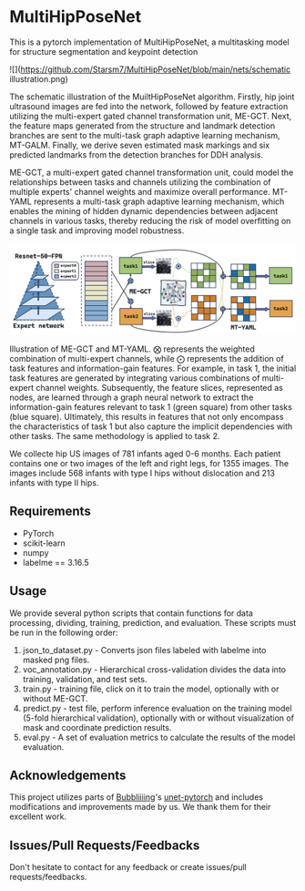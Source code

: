 # MultiHipPoseNet

This is a pytorch implementation of MultiHipPoseNet, a multitasking model for structure segmentation and keypoint detection

![](https://github.com/Starsm7/MultiHipPoseNet/blob/main/nets/schematic illustration.png)

The schematic illustration of the MuiltHipPoseNet algorithm. Firstly, hip joint ultrasound images are fed into the network, followed by feature extraction utilizing the multi-expert gated channel transformation unit, ME-GCT. Next, the feature maps generated from the structure and landmark detection branches are sent to the multi-task graph adaptive learning mechanism, MT-GALM. Finally, we derive seven estimated mask markings and six predicted landmarks from the detection branches for DDH analysis. 

ME-GCT, a multi-expert gated channel transformation unit, could model the relationships between tasks and channels utilizing the combination of multiple experts' channel weights and maximize overall performance.  MT-YAML represents a multi-task graph adaptive learning mechanism, which enables the mining of hidden dynamic dependencies between adjacent channels in various tasks, thereby reducing the risk of model overfitting on a single task and improving model robustness. 

![](https://github.com/Starsm7/MultiHipPoseNet/blob/main/nets/ME-GCT_MT-GALM.png)

Illustration of ME-GCT and MT-YAML. $\bigotimes$ represents the weighted combination of multi-expert channels, while $\bigodot$ represents the addition of task features and information-gain features. For example, in task 1, the initial task features are generated by integrating various combinations of multi-expert channel weights. Subsequently, the feature slices, represented as nodes, are learned through a graph neural network to extract the information-gain features relevant to task 1 (green square) from other tasks (blue square). Ultimately, this results in features that not only encompass the characteristics of task 1 but also capture the implicit dependencies with other tasks. The same methodology is applied to task 2. 

We collecte hip US images of 781 infants aged 0-6 months. Each patient contains one or two images of the left and right legs, for 1355 images. The images include 568 infants with type I hips without dislocation and 213 infants with type II hips.

## Requirements

* PyTorch
* scikit-learn
* numpy
* labelme == 3.16.5

## Usage

We provide several python scripts that contain functions for data processing, dividing, training, prediction, and evaluation. These scripts must be run in the following order:

1. json_to_dataset.py - Converts json files labeled with labelme into masked png files.
2. voc_annotation.py - Hierarchical cross-validation divides the data into training, validation, and test sets.
3. train.py - training file, click on it to train the model, optionally with or without ME-GCT.
4. predict.py - test file, perform inference evaluation on the training model (5-fold hierarchical validation), optionally with or without visualization of mask and coordinate prediction results.
5. eval.py - A set of evaluation metrics to calculate the results of the model evaluation.

## Acknowledgements

This project utilizes parts of [Bubbliiiing](https://github.com/Bubbliiiing)'s [unet-pytorch](https://github.com/bubbliiiing/unet-pytorch) and includes modifications and improvements made by us. We thank them for their excellent work.

## Issues/Pull Requests/Feedbacks

Don't hesitate to contact for any feedback or create issues/pull requests/feedbacks.
